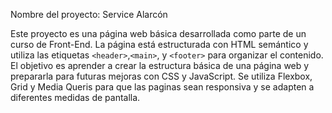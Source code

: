 Nombre del proyecto: Service Alarcón

Este proyecto es una página web básica desarrollada como parte de un curso de Front-End. La página está estructurada con HTML semántico y utiliza las etiquetas `<header>`,`<main>`, y `<footer>` para organizar el contenido. El objetivo es aprender a crear la estructura básica de una página web y prepararla para futuras mejoras con CSS y JavaScript. Se utiliza Flexbox, Grid y Media Queris para que las paginas sean responsiva y se adapten a diferentes medidas de pantalla.
